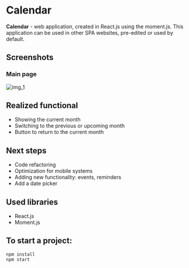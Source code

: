 # Calendar

**Calendar** - web application, created in React.js using the moment.js. This application can be used in other SPA websites, pre-edited or used by default.

## Screenshots
### Main page
![img_1](https://s1.hostingkartinok.com/uploads/images/2022/06/26f5d49b2d415a5d1e3f044efcf3a1ab.png)


## Realized functional
-  Showing the current month
-  Switching to the previous or upcoming month
-  Button to return to the current month

## Next steps
-  Code refactoring
-  Optimization for mobile systems
-  Adding new functionality: events, reminders
-  Add a date picker

## Used libraries

-  React.js
-  Moment.js

## To start a project:

```
npm install
npm start
```
